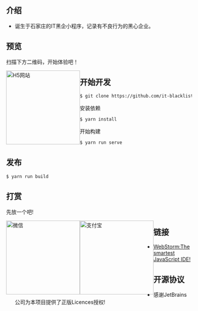 ## 介绍

+ 诞生于石家庄的IT黑企小程序，记录有不良行为的黑心企业。

## 预览

扫描下方二维码，开始体验吧！

<div>
<img src="https://6974-it-blacklist-a6de4b-1302530662.tcb.qcloud.la/qrcode/wechat.jpg" width="200" alt="H5网站" style="float: left">
</div> 

## 开始开发

```bash
$ git clone https://github.com/it-blacklist/it-blacklist.github.io.git
```
安装依赖

```bash
$ yarn install
```

开始构建

```bash
$ yarn run serve
```

## 发布

```bash
$ yarn run build
```

## 打赏

先放一个吧!
<div>
<img src="https://6974-it-blacklist-a6de4b-1302530662.tcb.qcloud.la/reward/wechat.jpg" width="200" alt="微信" style="float: left">
<img src="https://6974-it-blacklist-a6de4b-1302530662.tcb.qcloud.la/reward/alipay.jpg" width="200" alt="支付宝" style="float: left">
</div>

## 链接

* [WebStorm:The smartest JavaScript IDE!](https://www.jetbrains.com/webstorm/)

## 开源协议

* 感谢JetBrains公司为本项目提供了正版Licences授权!
